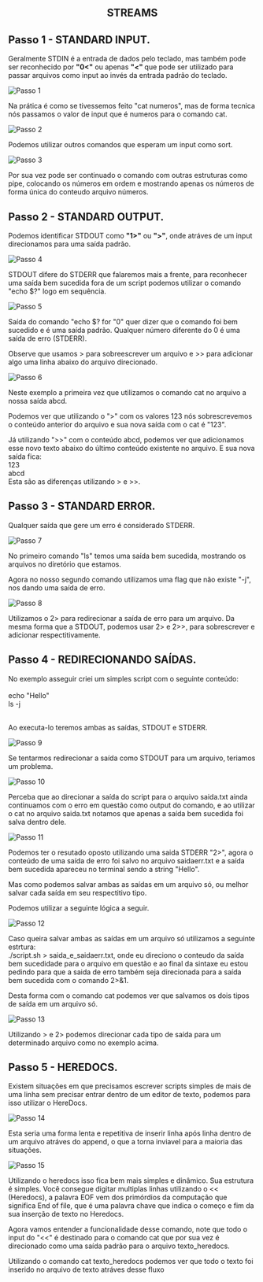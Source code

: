 <h2 p align="center" > STREAMS </h2></p>

## Passo 1 - STANDARD INPUT.

<p> Geralmente STDIN é a entrada de dados pelo teclado, mas também pode ser reconhecido por <b>"0<"</b> ou apenas <b>"<" </b> que pode ser utilizado para passar arquivos como input ao invés da entrada padrão do teclado.
</p>

![Passo 1](img/Passo_1.png)

<p> Na prática é como se tivessemos feito "cat numeros", mas de forma tecnica nós passamos o valor de input que é numeros para o comando cat. </p>

![Passo 2](img/Passo_2.png)

<p> Podemos utilizar outros comandos que esperam um input como sort. </p>

![Passo 3](img/Passo_3.png)

<p> Por sua vez pode ser continuado o comando com outras estruturas como pipe, colocando os números em ordem e mostrando apenas os números de forma única do conteudo arquivo números. </p>

## Passo 2 - STANDARD OUTPUT.

<p> Podemos identificar STDOUT como <b>"1>"</b> ou <b>">"</b>, onde atráves de um input direcionamos para uma saída padrão. </p>

![Passo 4](img/Passo_4.png)

<p> STDOUT difere do STDERR que falaremos mais a frente, para reconhecer uma saída bem sucedida fora de um script podemos utilizar o comando "echo $?" logo em sequência. </p>

![Passo 5](img/Passo_5.png)

<p> Saída do comando "echo $? for "0" quer dizer que o comando foi bem sucedido e é uma saída padrão. Qualquer número diferente do 0 é uma saída de erro (STDERR). </p>

<p> Observe que usamos > para sobreescrever um arquivo e >> para adicionar algo uma linha abaixo do arquivo direcionado. </p>

![Passo 6](img/Passo_6.png)

<p> Neste exemplo a primeira vez que utilizamos o comando cat no arquivo a nossa saída abcd. </p>

<p> Podemos ver que utilizando o ">" com os valores 123 nós sobrescrevemos o conteúdo anterior do arquivo e sua nova saída com o cat é "123".</p>

<p> Já utilizando ">>" com o conteúdo abcd, podemos ver que adicionamos esse novo texto abaixo do último conteúdo existente no arquivo. E sua nova saída fica: <br>123<br>abcd<br> Esta são as diferenças utilizando > e >>. </p>

## Passo 3 - STANDARD ERROR.

<p> Qualquer saída que gere um erro é considerado STDERR. </p>

![Passo 7](img/Passo_7.png)

<p> No primeiro comando "ls" temos uma saída bem sucedida, mostrando os arquivos no diretório que estamos. </p>
<p> Agora no nosso segundo comando utilizamos uma flag que não existe "-j", nos dando uma saída de erro. </p>

![Passo 8](img/Passo_8.png)

<p> Utilizamos o 2> para redirecionar a saída de erro para um arquivo. Da mesma forma que a STDOUT, podemos usar 2> e 2>>, para sobrescrever e adicionar respectitivamente. </p>

## Passo 4 - REDIRECIONANDO SAÍDAS.

<p> No exemplo asseguir criei um simples script com o seguinte conteúdo: <br><br>
echo "Hello"<br>
ls -j<br><br>

Ao executa-lo teremos ambas as saídas, STDOUT e STDERR. </p>

![Passo 9](img/Passo_9.png)

<p> Se tentarmos redirecionar a saída como STDOUT para um arquivo, teriamos um problema. </p>

![Passo 10](img/Passo_10.png)

<p> Perceba que ao direcionar a saída do script para o arquivo saida.txt ainda continuamos com o erro em questão como output do comando, e ao utilizar o cat no arquivo saida.txt notamos que apenas a saída bem sucedida foi salva dentro dele. </p>

![Passo 11](img/Passo_11.png)

<p> Podemos ter o resutado oposto utilizando uma saida STDERR "2>", agora o conteúdo de uma saída de erro foi salvo no arquivo saidaerr.txt e a saída bem sucedida apareceu no terminal sendo a string "Hello". </p>

<p> Mas como podemos salvar ambas as saídas em um arquivo só, ou melhor salvar cada saída em seu respectitivo tipo. </p>
<p> Podemos utilizar a seguinte lógica a seguir. </p>

![Passo 12](img/Passo_12.png)

<p> Caso queira salvar ambas as saídas em um arquivo só utilizamos a seguinte estrtura: <br>
./script.sh > saida_e_saidaerr.txt, onde eu direciono o conteudo da saída bem sucedidade para o arquivo em questão e ao final da sintaxe eu estou pedindo para que a saida de erro também seja direcionada para a saída bem sucedida com o comando 2>&1. </p>

<p> Desta forma com o comando cat podemos ver que salvamos os dois tipos de saída em um arquivo só. </p>

![Passo 13](img/Passo_13.png)

<p> Utilizando > e 2> podemos direcionar cada tipo de saída para um determinado arquivo como no exemplo acima. </p>

## Passo 5 - HEREDOCS.

<p> Existem situações em que precisamos escrever scripts simples de mais de uma linha sem precisar entrar dentro de um editor de texto, podemos para isso utilizar o HereDocs. </p>

![Passo 14](img/Passo_14.png)

<p> Esta seria uma forma lenta e repetitiva de inserir linha após linha dentro de um arquivo atráves do append, o que a torna inviavel para a maioria das situações. </p>

![Passo 15](img/Passo_15.png)

<p> Utilizando o heredocs isso fica bem mais simples e dinâmico. Sua estrutura é simples. Você consegue digitar multiplas linhas utilizando o << (Heredocs), a palavra EOF vem dos primórdios da computação que significa End of file, que é uma palavra chave que indica o começo e fim da sua inserção de texto no Heredocs. <p>

<p> Agora vamos entender a funcionalidade desse comando, note que todo o input do "<<" é destinado para o comando cat que por sua vez é direcionado como uma saída padrão para o arquivo texto_heredocs. </p>

<p> Utilizando o comando cat texto_heredocs podemos ver que todo o texto foi inserido no arquivo de texto atráves desse fluxo </p>